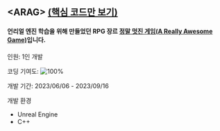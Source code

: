 ## &lt;ARAG&gt; [(핵심 코드만 보기)](https://github.com/diesuki4/Core_Codes/tree/main/%E3%80%88ARAG%E3%80%89)

#### 언리얼 엔진 학습을 위해 만들었던 RPG 장르 [정말 멋진 게임(A Really Awesome Game)](https://diesuki4.tistory.com/category/%EA%B2%8C%EC%9E%84%20%EA%B0%9C%EB%B0%9C/%3CARAG%3E)입니다.

인원: 1인 개발

코딩 기여도: ![100%](https://progress-bar.dev/100)

개발 기간: 2023/06/06 - 2023/09/16

개발 환경
- Unreal Engine
- C++
